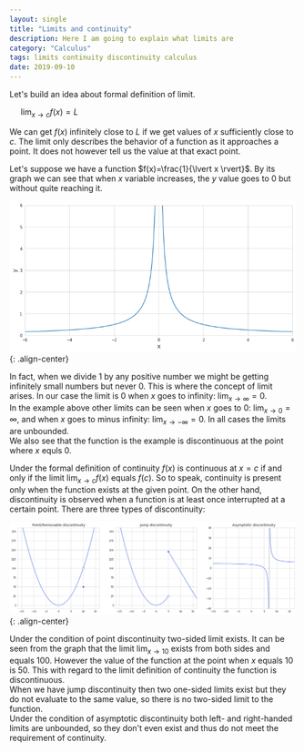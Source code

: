 ```yaml
---
layout: single
title: "Limits and continuity"
description: Here I am going to explain what limits are 
category: "Calculus"
tags: limits continuity discontinuity calculus 
date: 2019-09-10
---
```


Let's build an idea about formal definition of limit.

&nbsp;&nbsp;&nbsp;&nbsp;
$\displaystyle{\lim_{x \to c}f(x)}= L$

We can get $f(x)$ infinitely close to $L$ if we get values of $x$ sufficiently close to $c$. The limit only describes the behavior of a function as it approaches a point. It does not however tell us the value at that exact point.

Let's suppose we have a function $f(x)=\frac{1}{\lvert x \rvert}$. By its graph we can see that when $x$ variable increases, the $y$ value goes to 0 but without quite reaching it. 

![](/assets/images/calculus/plot_1_div_x.png){: .align-center}

In fact, when we divide 1 by any positive number we might be getting infinitely small numbers but never 0. This is where the concept of limit arises. In our case the limit is 0 when $x$ goes to infinity: $\displaystyle{\lim_{x \to \infty}}=0$.<br>
In the example above other limits can be seen when $x$ goes to 0: $\displaystyle{\lim_{x \to 0}}=\infty$, and when $x$ goes to minus infinity: $\displaystyle{\lim_{x \to -\infty}}=0$. In all cases the limits are unbounded.<br>
We also see that the function is the example is discontinuous at the point where $x$ equls 0.

Under the formal definition of continuity $f(x)$ is continuous at $x=c$ if and only if the limit $\displaystyle{\lim_{x \to c}f(x)}$ equals $f(c)$. So to speak, continuity is present only when the function exists at the given point. On the other hand, discontinuity is observed when a function is at least once interrupted at a certain point. There are three types of discontinuity:

![](/assets/images/calculus/plot_discontinuity_types.png){: .align-center}

Under the condition of point discontinuity two-sided limit exists. It can be seen from the graph that the limit $\displaystyle{\lim_{x \to 10}}$ exists from both sides and equals 100. However the value of the function at the point when $x$ equals 10 is 50. This with regard to the limit definition of continuity the function is discontinuous.<br> 
When we have jump discontinuity then two one-sided limits exist but they do not evaluate to the same value, so there is no two-sided limit to the function.<br>
Under the condition of asymptotic discontinuity both left- and right-handed limits are unbounded, so they don't even exist and thus do not meet the requirement of continuity.







